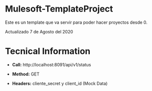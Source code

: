 # Mulesoft-TemplateProject

Este es un template que va servir para poder hacer proyectos desde 0.

Actualizado 7 de Agosto del 2020


# Tecnical Information

- **Call:** http://localhost:8091/api/v1/status

- **Method:** GET

- **Headers:** cliente_secret y client_id (Mock Data)

